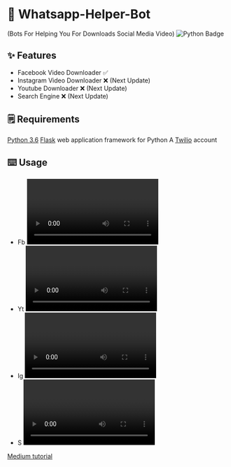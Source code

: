 # 🤖 Whatsapp-Helper-Bot
(Bots For Helping You For Downloads Social Media Video)
![Python Badge](https://img.shields.io/badge/Made%20with-Python-blue)



## ✨ Features
- Facebook Video Downloader ✅
- Instagram Video Downloader ❌ (Next Update)
- Youtube Downloader ❌ (Next Update)
- Search Engine ❌ (Next Update)

## 🗒️ Requirements
[Python 3.6](https://www.python.org/downloads/) 
[Flask](https://palletsprojects.com/p/flask/) web application framework for Python
A [Twilio](https://www.twilio.com/) account

## ⌨️ Usage
- Fb <Video Url>
- Yt <Video Url>
- Ig <Video Url>
- S  <Video Url>
 
 [Medium tutorial](https://www.twilio.com/blog/build-a-whatsapp-chatbot-with-python-flask-and-twilio)
